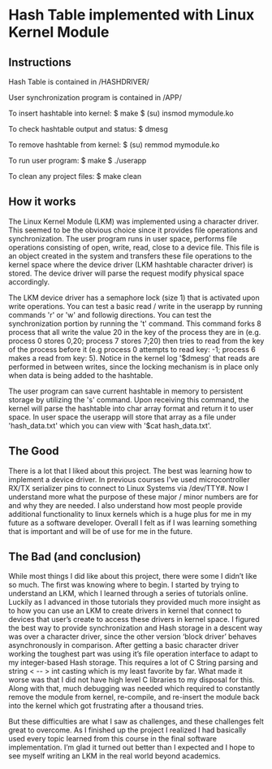 # Hash Table implemented with Linux Kernel Module

## Instructions

Hash Table is contained in /HASHDRIVER/

User synchronization program is contained in /APP/

To insert hashtable into kernel:
    $ make
    $ (su) insmod mymodule.ko

To check hashtable output and status:
	$ dmesg

To remove hashtable from kernel:
	$ (su) remmod mymodule.ko

To run user program:
	$ make
	$ ./userapp

To clean any project files:
	$ make clean

## How it works

The Linux Kernel Module (LKM) was implemented using a character driver. This seemed to be the obvious choice since it provides file operations and synchronization. The user program runs in user space, performs file operations consisting of open, write, read, close to a device file. This file is an object created in the system and transfers these file operations to the kernel space where the device driver (LKM hashtable character driver) is stored. The device driver will parse the request modify physical space accordingly.

The LKM device driver has a semaphore lock (size 1) that is activated upon write operations. You can test a basic read / write in the userapp by running commands 'r' or 'w' and followig directions. You can test the synchronization portion by running the 't' command. This command forks 8 process that all write the value 20 in the key of the process they are in (e.g. process 0 stores 0,20; process 7 stores 7;20) then tries to read from the key of the process before it (e.g process 0 attempts to read key: -1; process 6 makes a read from key: 5). Notice in the kernel log '$dmesg' that reads are performed in between writes, since the locking mechanism is in place only when data is being added to the hashtable. 

The user program can save current hashtable in memory to persistent storage by utilizing the 's' command. Upon receiving this command, the kernel will parse the hashtable into char array format and return it to user space. In user space the userapp will store that array as a file under 'hash_data.txt' which you can view with '$cat hash_data.txt'.

## The Good

There is a lot that I liked about this project. The best was learning how to implement a device driver. In previous courses I’ve used microcontroller RX/TX serializer pins to connect to Linux Systems via /dev/TTY#. Now I understand more what the purpose of these major / minor numbers are for and why they are needed. I also understand how most people provide additional functionality to linux kernels which is a huge plus for me in my future as a software developer. Overall I felt as if I was learning something that is important and will be of use for me in the future.

## The Bad (and conclusion)

While most things I did like about this project, there were some I didn’t like so much. The first was knowing where to begin. I started by trying to understand an LKM, which I learned through a series of tutorials online. Luckily as I advanced in those tutorials they provided much more insight as to how you can use an LKM to create drivers in kernel that connect to devices that user’s create to access these drivers in kernel space. I figured the best way to provide synchronization and Hash storage in a descent way was over a character driver, since the other version ‘block driver’ behaves asynchronously in comparison. After getting a basic character driver working the toughest part was using it’s file operation interface to adapt to my integer-based Hash storage. This requires a lot of C String parsing and string < -- > int casting which is my least favorite by far. What made it worse was that I did not have high level C libraries to my disposal for this. Along with that, much debugging was needed which required to constantly remove the module from kernel, re-compile, and re-insert the module back into the kernel which got frustrating after a thousand tries. 		

But these difficulties are what I saw as challenges, and these challenges felt great to overcome. As I finished up the project I realized I had basically used every topic learned from this course in the final software implementation. I’m glad it turned out better than I expected and I hope to see myself writing an LKM in the real world beyond academics. 